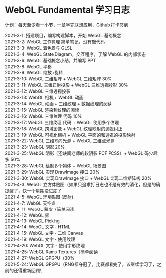 # WebGL Fundamental 学习日志

计划：每天至少看一小节，一章学完联想应用，Github 打卡签到

2021-3-1: 搭建项目，编写构建脚本，开始 WebGL 基础概念\
2021-3-2: WebGL 工作原理 简单笔记，没有敲代码\
2021-3-3: WebGL 着色器与 GLSL\
2021-3-4: WebGL State Diagram，交互程序，了解 WebGL 的内部状态\
2021-3-6: WebGL 基础概念小结，并编写 PPT\
2021-3-8: WebGL 平移\
2021-3-9: WebGL 缩放+旋转\
2021-3-10: WebGL 二维矩阵 + WebGL 三维矩阵 30%\
2021-3-11: WebGL 三维正射投影 + WebGL 三维透视投影 30%\
2021-3-12: WebGL 三维透视投影\
2021-3-13: WebGL 相机 + WebGL 动画\
2021-3-14: WebGL 动画 + 三维纹理 + 数据纹理的阅读\
2021-3-15: WebGL 渲染到纹理的阅读\
2021-3-16: WebGL 三维纹理 代码 10%\
2021-3-17: WebGL 三维纹理 代码 + WebGL 使用多个纹理\
2021-3-18: WebGL 跨域图像 + WebGL 纹理映射的透视纠正\
2021-3-19: WebGL 可视化相机 + WebGL 平面的和透视的投影映射\
2021-3-22: WebGL 三维方向光源 + WebGL 三维点光源\
2021-3-23: WebGL 阴影 20%\
2021-3-25: WebGL 阴影（还缺闫老师的软阴影 PCF PCSS）+ WebGL 码少趣多 50%\
2021-3-28: WebGL 绘制多个物体 + WebGL 场景图\
2021-3-29: WebGL 实现 DrawImage 接口 20%\
2021-3-30: WebGL 实现 DrawImage 接口 + WebGL 实现二维矩阵栈 20% \
2021-4-3: WebGL 立方体贴图（如果只追求打日志也不是有效的消化，但是的确提醒了，快一个星期没进度了\
2021-4-5: WebGL 环境贴图 (反射)\
2021-4-7: WebGL 天空盒\
2021-4-11: WebGL 蒙皮（简单阅读\
2021-4-12: WebGL 雾\
2021-4-13: WebGL Picking\
2021-4-14: WebGL 文字 - HTML\
2021-4-15: WebGL 文字 - 二维 Canvas\
2021-4-19: WebGL 文字 - 使用纹理\
2021-4-20: WebGL 文字 - 使用字形纹理\
2021-4-25: WebGL Ramp Textures（简单阅读\
2021-4-27: WebGL GPGPU（30%\
2021-5-24: WebGL GPGPU（RNG都夺冠了，比赛都看完了，该继续学习了，之前的还得重新回顾\

